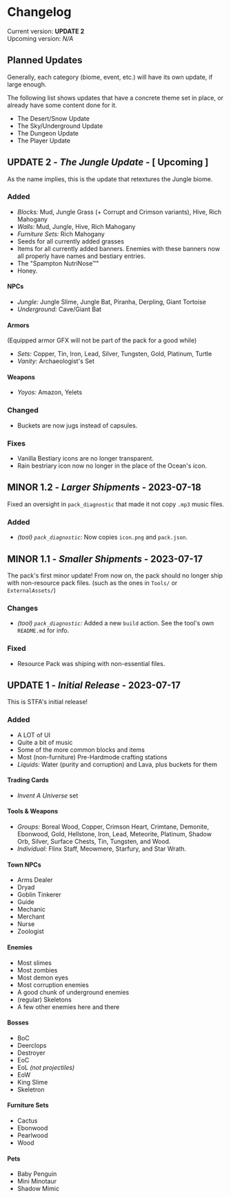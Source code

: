 # Changelog

Current version: **UPDATE 2** \
Upcoming version: _N/A_

## Planned Updates

Generally, each category (biome, event, etc.) will have its own update,
if large enough.

The following list shows updates that have a concrete theme set in place,
or already have some content done for it.

- The Desert/Snow Update
- The Sky/Underground Update
- The Dungeon Update
- The Player Update

## UPDATE 2 - _The Jungle Update_ - [ Upcoming ]

As the name implies, this is the update that retextures the Jungle biome.

### Added

- _Blocks:_ Mud, Jungle Grass (+ Corrupt and Crimson variants), Hive,
  Rich Mahogany
- _Walls:_ Mud, Jungle, Hive, Rich Mahogany
- _Furniture Sets:_ Rich Mahogany
- Seeds for all currently added grasses
- Items for all currently added banners.
  Enemies with these banners now all properly have names and bestiary entries.
- The "Spampton NutriNose&trade;"
- Honey.

#### NPCs

- _Jungle:_ Jungle Slime, Jungle Bat, Piranha, Derpling, Giant Tortoise
- _Underground:_ Cave/Giant Bat

#### Armors

(Equipped armor GFX will not be part of the pack for a good while)

- _Sets:_ Copper, Tin, Iron, Lead, Silver, Tungsten, Gold, Platinum, Turtle
- _Vanity:_ Archaeologist's Set

#### Weapons

- _Yoyos:_ Amazon, Yelets

### Changed

- Buckets are now jugs instead of capsules.

### Fixes

- Vanilla Bestiary icons are no longer transparent.
- Rain bestriary icon now no longer in the place of the Ocean's icon.

## MINOR 1.2 - _Larger Shipments_ - 2023-07-18

Fixed an oversight in `pack_diagnostic`
that made it not copy `.mp3` music files.

### Added

- _(tool) `pack_diagnostic`:_ Now copies `icon.png` and `pack.json`.

## MINOR 1.1 - _Smaller Shipments_ - 2023-07-17

The pack's first minor update!
From now on, the pack should no longer ship with non-resource pack files.
(such as the ones in `Tools/` or `ExternalAssets/`)

### Changes

- _(tool) `pack_diagnostic`:_
  Added a new `build` action. See the tool's own `README.md` for info.

### Fixed

- Resource Pack was shiping with non-essential files.

## UPDATE 1 - _Initial Release_ - 2023-07-17

This is STFA's initial release!

### Added

- A LOT of UI
- Quite a bit of music
- Some of the more common blocks and items
- Most (non-furniture) Pre-Hardmode crafting stations
- _Liquids:_ Water (purity and corruption) and Lava, plus buckets for them

#### Trading Cards

- _Invent A Universe_ set

#### Tools & Weapons

- _Groups:_
  Boreal Wood, Copper, Crimson Heart, Crimtane, Demonite, Ebonwood, Gold,
  Hellstone, Iron, Lead, Meteorite, Platinum, Shadow Orb, Silver,
  Surface Chests, Tin, Tungsten, and Wood.
- _Individual:_
  Flinx Staff, Meowmere, Starfury, and Star Wrath.

#### Town NPCs

- Arms Dealer
- Dryad
- Goblin Tinkerer
- Guide
- Mechanic
- Merchant
- Nurse
- Zoologist

#### Enemies

- Most slimes
- Most zombies
- Most demon eyes
- Most corruption enemies
- A good chunk of underground enemies
- (regular) Skeletons
- A few other enemies here and there

#### Bosses

- BoC
- Deerclops
- Destroyer
- EoC
- EoL _(not projectiles)_
- EoW
- King Slime
- Skeletron

#### Furniture Sets

- Cactus
- Ebonwood
- Pearlwood
- Wood

#### Pets

- Baby Penguin
- Mini Minotaur
- Shadow Mimic
